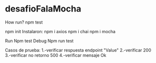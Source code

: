 # desafioFalaMocha

How run?
npm test

npm init
Instalaron:
npm i axios
npm i chai
npm i mocha

Run
Npm test
Debug
Npm run test


Casos de prueba:
1.-verificar respuesta endpoint "Value"
2.-verificar 200
3.-verificar no retorno 500
4.-verificar mensaje Ok




